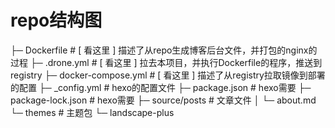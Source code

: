 # repo结构图
├─ Dockerfile           # [ 看这里 ] 描述了从repo生成博客后台文件，并打包的nginx的过程
├─ .drone.yml           # [ 看这里 ] 拉去本项目，并执行Dockerfile的程序，推送到registry
├─ docker-compose.yml   # [ 看这里 ] 描述了从registry拉取镜像到部署的配置
├─ _config.yml          # hexo的配置文件
├─ package.json         # hexo需要
├─ package-lock.json    # hexo需要
├─ source/posts         # 文章文件
│  └─ about.md
└─ themes               # 主题包
    └─ landscape-plus
    
